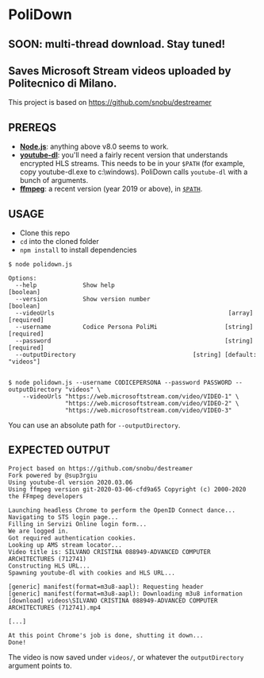 # PoliDown

## SOON: multi-thread download. Stay tuned!

## Saves Microsoft Stream videos uploaded by Politecnico di Milano.

This project is based on https://github.com/snobu/destreamer


## PREREQS

* [**Node.js**](https://nodejs.org/it/download/): anything above v8.0 seems to work.
* [**youtube-dl**](https://ytdl-org.github.io/youtube-dl/download.html): you'll need a fairly recent version that understands encrypted HLS streams. This needs to be in your `$PATH` (for example, copy youtube-dl.exe to c:\windows). PoliDown calls `youtube-dl` with a bunch of arguments.
* [**ffmpeg**](https://www.ffmpeg.org/download.html): a recent version (year 2019 or above), in [`$PATH`](https://www.thewindowsclub.com/how-to-install-ffmpeg-on-windows-10).


## USAGE

* Clone this repo
* `cd` into the cloned folder
* `npm install` to install dependencies


```
$ node polidown.js

Options:
  --help             Show help                                         [boolean]
  --version          Show version number                               [boolean]
  --videoUrls                                                 [array] [required]
  --username         Codice Persona PoliMi                   [string] [required]
  --password                                                 [string] [required]
  --outputDirectory                                 [string] [default: "videos"]


$ node polidown.js --username CODICEPERSONA --password PASSWORD --outputDirectory "videos" \
    --videoUrls "https://web.microsoftstream.com/video/VIDEO-1" \
                "https://web.microsoftstream.com/video/VIDEO-2" \
                "https://web.microsoftstream.com/video/VIDEO-3"
```
You can use an absolute path for `--outputDirectory`.

## EXPECTED OUTPUT

```
Project based on https://github.com/snobu/destreamer
Fork powered by @sup3rgiu
Using youtube-dl version 2020.03.06
Using ffmpeg version git-2020-03-06-cfd9a65 Copyright (c) 2000-2020 the FFmpeg developers

Launching headless Chrome to perform the OpenID Connect dance...
Navigating to STS login page...
Filling in Servizi Online login form...
We are logged in.
Got required authentication cookies.
Looking up AMS stream locator...
Video title is: SILVANO CRISTINA 088949-ADVANCED COMPUTER ARCHITECTURES (712741)
Constructing HLS URL...
Spawning youtube-dl with cookies and HLS URL...

[generic] manifest(format=m3u8-aapl): Requesting header
[generic] manifest(format=m3u8-aapl): Downloading m3u8 information
[download] videos\SILVANO CRISTINA 088949-ADVANCED COMPUTER ARCHITECTURES (712741).mp4

[...]

At this point Chrome's job is done, shutting it down...
Done!
```

The video is now saved under `videos/`, or whatever the `outputDirectory` argument points to.
